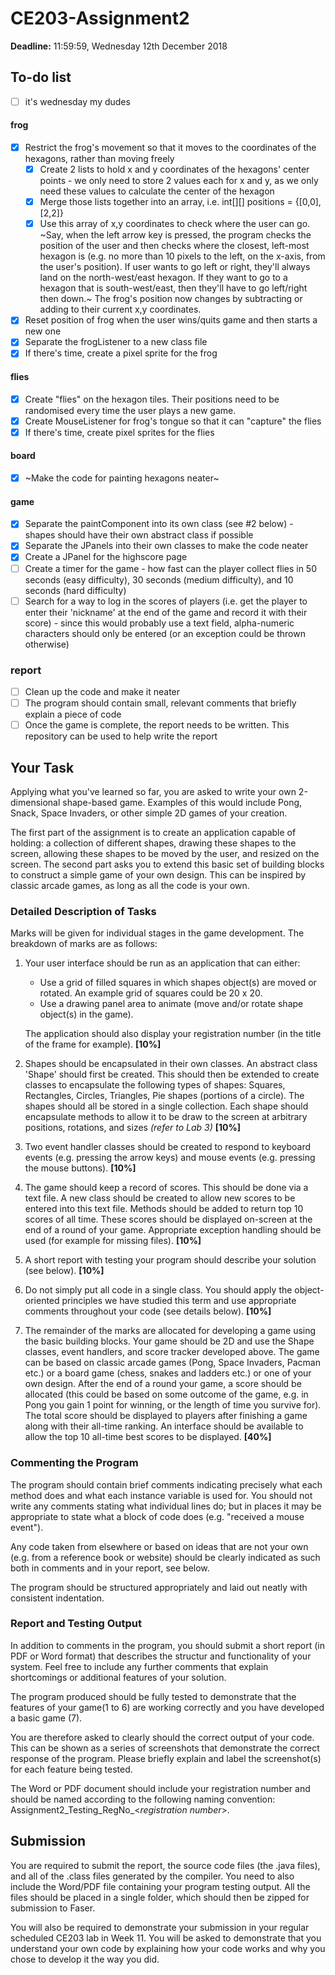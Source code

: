 # CE203-Assignment2
**Deadline:** 11:59:59, Wednesday 12th December 2018

## To-do list
- [ ] it's wednesday my dudes
#### frog
- [X] Restrict the frog's movement so that it moves to the coordinates of the hexagons, rather than moving freely 
	- [X] Create 2 lists to hold x and y coordinates of the hexagons' center points - we only need to store 2 values each for x and y, as we only need these values to calculate the center of the hexagon
	- [X] Merge those lists together into an array, i.e. int\[]\[] positions = {\[0,0],\[2,2]}
	- [X] Use this array of x,y coordinates to check where the user can go. ~Say, when the left arrow key is pressed, the program checks the position of the user and then checks where the closest, left-most hexagon is (e.g. no more than 10 pixels to the left, on the x-axis, from the user's position). If user wants to go left or right, they'll always land on the north-west/east hexagon. If they want to go to a hexagon that is south-west/east, then they'll have to go left/right then down.~ The frog's position now changes by subtracting or adding to their current x,y coordinates.
- [X] Reset position of frog when the user wins/quits game and then starts a new one
- [X] Separate the frogListener to a new class file
- [X] If there's time, create a pixel sprite for the frog
#### flies
- [X] Create "flies" on the hexagon tiles. Their positions need to be randomised every time the user plays a new game.
- [X] Create MouseListener for frog's tongue so that it can "capture" the flies
- [X] If there's time, create pixel sprites for the flies
#### board
- [X] ~Make the code for painting hexagons neater~
#### game
- [X] Separate the paintComponent into its own class (see #2 below) - shapes should have their own abstract class if possible
- [X] Separate the JPanels into their own classes to make the code neater
- [X] Create a JPanel for the highscore page
- [ ] Create a timer for the game - how fast can the player collect flies in 50 seconds (easy difficulty), 30 seconds (medium difficulty), and 10 seconds (hard difficulty)
- [ ] Search for a way to log in the scores of players (i.e. get the player to enter their 'nickname' at the end of the game and record it with their score) - since this would probably use a text field, alpha-numeric characters should only be entered (or an exception could be thrown otherwise)
### report
- [ ] Clean up the code and make it neater
- [ ] The program should contain small, relevant comments that briefly explain a piece of code
- [ ] Once the game is complete, the report needs to be written. This repository can be used to help write the report

## Your Task
Applying what you've learned so far, you are asked to write your own 2-dimensional shape-based game. Examples of this would include Pong, Snack, Space Invaders, or other simple 2D games of your creation.

The first part of the assignment is to create an application capable of holding: a collection of different shapes, drawing these shapes to the screen, allowing these shapes to be moved by the user, and resized on the screen. 
The second part asks you to extend this basic set of building blocks to construct a simple game of your own design. This can be inspired by classic arcade games, as long as all the code is your own.

### Detailed Description of Tasks
Marks will be given for individual stages in the game development. The breakdown of marks are as follows:
1. Your user interface should be run as an application that can either:
	* Use a grid of filled squares in which shapes object(s) are moved or rotated. An example grid of squares could be 20 x 20.
	* Use a drawing panel area to animate (move and/or rotate shape object(s) in the game).
	
	The application should also display your registration number (in the title of the frame for example). **\[10%\]**
2. Shapes should be encapsulated in their own classes. An abstract class 'Shape' should first be created. This should then be extended to create classes to encapsulate the following types of shapes: Squares, Rectangles, Circles, Triangles, Pie shapes (portions of a circle). The shapes should all be stored in a single collection. Each shape should encapsulate methods to allow it to be draw to the screen at arbitrary positions, rotations, and sizes *(refer to Lab 3)* **\[10%\]**
3. Two event handler classes should be created to respond to keyboard events (e.g. pressing the arrow keys) and mouse events (e.g. pressing the mouse buttons). **\[10%\]**
4. The game should keep a record of scores. This should be done via a text file. A new class should be created to allow new scores to be entered into this text file. Methods should be added to return top 10 scores of all time. These scores should be displayed on-screen at the end of a round of your game. Appropriate exception handling should be used (for example for missing files). **\[10%\]**
5. A short report with testing your program should describe your solution (see below). **\[10%\]**
6. Do not simply put all code in a single class. You should apply the object-oriented principles we have studied this term and use appropriate comments throughout your code (see details below). **\[10%\]**
7. The remainder of the marks are allocated for developing a game using the basic building blocks. Your game should be 2D and use the Shape classes, event handlers, and score tracker developed above. The game can be based on classic arcade games (Pong, Space Invaders, Pacman etc.) or a board game (chess, snakes and ladders etc.) or one of your own design. After the end of a round your game, a score should be allocated (this could be based on some outcome of the game, e.g. in Pong you gain 1 point for winning, or the length of time you survive for). The total score should be displayed to players after finishing a game along with their all-time ranking. An interface should be available to allow the top 10 all-time best scores to be displayed. **\[40%\]**

### Commenting the Program
The program should contain brief comments  indicating precisely what each method does and what each instance variable is used for. You should not write any comments stating what individual lines do; but in places it may be appropriate to state what a block of code does (e.g. "received a mouse event").

Any code taken from elsewhere or based on ideas that are not your own (e.g. from a reference book or website) should be clearly indicated as such both in comments and in your report, see below. 

The program should be structured appropriately and laid out neatly with consistent indentation.

### Report and Testing Output
In addition to comments in the program, you should submit a short report (in PDF or Word format) that describes the structur and functionality of your system. Feel free to include any further comments that explain shortcomings or additional features of your solution.

The program produced should be fully tested to demonstrate that the features of your game(1 to 6) are working correctly and you have developed a basic game (7).

You are therefore asked to clearly should the correct output of your code. This can be shown as a series of screenshots that demonstrate the correct response of the program. Please briefly explain and label the screenshot(s) for each feature being tested.

The Word or PDF document should include your registration number and should be named according to the following naming convention: Assignment2_Testing_RegNo_<*registration number*>.

## Submission
You are required to submit the report, the source code files (the .java files), and all of the .class files generated by the compiler. You need to also include the Word/PDF file containing your program testing output. All the files should be placed in a single folder, which should then be zipped for submission to Faser.

You will also be required to demonstrate your submission in your regular scheduled CE203 lab in Week 11. You will be asked to demonstrate that you understand your own code by explaining how your code works and why you chose to develop it the way you did. 
